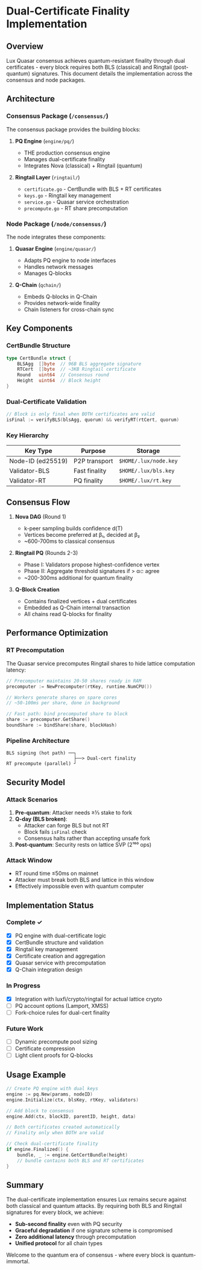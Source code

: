 # Dual-Certificate Finality Implementation

## Overview

Lux Quasar consensus achieves quantum-resistant finality through dual certificates - every block requires both BLS (classical) and Ringtail (post-quantum) signatures. This document details the implementation across the consensus and node packages.

## Architecture

### Consensus Package (`/consensus/`)

The consensus package provides the building blocks:

1. **PQ Engine** (`engine/pq/`)
   - THE production consensus engine
   - Manages dual-certificate finality
   - Integrates Nova (classical) + Ringtail (quantum)

2. **Ringtail Layer** (`ringtail/`)
   - `certificate.go` - CertBundle with BLS + RT certificates
   - `keys.go` - Ringtail key management
   - `service.go` - Quasar service orchestration
   - `precompute.go` - RT share precomputation

### Node Package (`/node/consensus/`)

The node integrates these components:

1. **Quasar Engine** (`engine/quasar/`)
   - Adapts PQ engine to node interfaces
   - Handles network messages
   - Manages Q-blocks

2. **Q-Chain** (`qchain/`)
   - Embeds Q-blocks in Q-Chain
   - Provides network-wide finality
   - Chain listeners for cross-chain sync

## Key Components

### CertBundle Structure

```go
type CertBundle struct {
    BLSAgg  []byte  // 96B BLS aggregate signature
    RTCert  []byte  // ~3KB Ringtail certificate
    Round   uint64  // Consensus round
    Height  uint64  // Block height
}
```

### Dual-Certificate Validation

```go
// Block is only final when BOTH certificates are valid
isFinal := verifyBLS(blsAgg, quorum) && verifyRT(rtCert, quorum)
```

### Key Hierarchy

| Key Type | Purpose | Storage |
|----------|---------|---------|
| Node-ID (ed25519) | P2P transport | `$HOME/.lux/node.key` |
| Validator-BLS | Fast finality | `$HOME/.lux/bls.key` |
| Validator-RT | PQ finality | `$HOME/.lux/rt.key` |

## Consensus Flow

1. **Nova DAG** (Round 1)
   - k-peer sampling builds confidence d(T)
   - Vertices become preferred at β₁, decided at β₂
   - ~600-700ms to classical consensus

2. **Ringtail PQ** (Rounds 2-3)
   - Phase I: Validators propose highest-confidence vertex
   - Phase II: Aggregate threshold signatures if > α𝚌 agree
   - ~200-300ms additional for quantum finality

3. **Q-Block Creation**
   - Contains finalized vertices + dual certificates
   - Embedded as Q-Chain internal transaction
   - All chains read Q-blocks for finality

## Performance Optimization

### RT Precomputation

The Quasar service precomputes Ringtail shares to hide lattice computation latency:

```go
// Precomputer maintains 20-50 shares ready in RAM
precomputer := NewPrecomputer(rtKey, runtime.NumCPU())

// Workers generate shares on spare cores
// ~50-100ms per share, done in background

// Fast path: bind precomputed share to block
share := precomputer.GetShare()
boundShare := bindShare(share, blockHash)
```

### Pipeline Architecture

```
BLS signing (hot path) ──┐
                         ├──> Dual-cert finality
RT precompute (parallel) ┘
```

## Security Model

### Attack Scenarios

1. **Pre-quantum**: Attacker needs ≥⅓ stake to fork
2. **Q-day (BLS broken)**:
   - Attacker can forge BLS but not RT
   - Block fails `isFinal` check
   - Consensus halts rather than accepting unsafe fork
3. **Post-quantum**: Security rests on lattice SVP (2¹⁶⁰ ops)

### Attack Window

- RT round time ≤50ms on mainnet
- Attacker must break both BLS and lattice in this window
- Effectively impossible even with quantum computer

## Implementation Status

### Complete ✓
- [x] PQ engine with dual-certificate logic
- [x] CertBundle structure and validation
- [x] Ringtail key management
- [x] Certificate creation and aggregation
- [x] Quasar service with precomputation
- [x] Q-Chain integration design

### In Progress
- [x] Integration with luxfi/crypto/ringtail for actual lattice crypto
- [ ] PQ account options (Lamport, XMSS)
- [ ] Fork-choice rules for dual-cert finality

### Future Work
- [ ] Dynamic precompute pool sizing
- [ ] Certificate compression
- [ ] Light client proofs for Q-blocks

## Usage Example

```go
// Create PQ engine with dual keys
engine := pq.New(params, nodeID)
engine.Initialize(ctx, blsKey, rtKey, validators)

// Add block to consensus
engine.Add(ctx, blockID, parentID, height, data)

// Both certificates created automatically
// Finality only when BOTH are valid

// Check dual-certificate finality
if engine.Finalized() {
    bundle, _ := engine.GetCertBundle(height)
    // bundle contains both BLS and RT certificates
}
```

## Summary

The dual-certificate implementation ensures Lux remains secure against both classical and quantum attacks. By requiring both BLS and Ringtail signatures for every block, we achieve:

- **Sub-second finality** even with PQ security
- **Graceful degradation** if one signature scheme is compromised
- **Zero additional latency** through precomputation
- **Unified protocol** for all chain types

Welcome to the quantum era of consensus - where every block is quantum-immortal.
